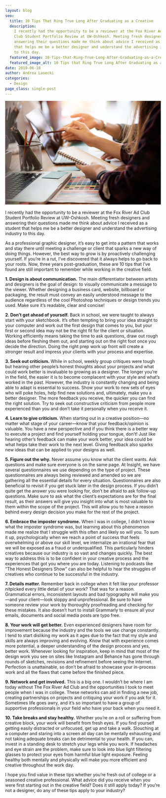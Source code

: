 ```yaml
---
layout: blog
seo:
  title: 10 Tips That Ring True Long After Graduating as a Creative
  description:
    I recently had the opportunity to be a reviewer at the Fox River Ad
    Club Student Portfolio Review at UW-Oshkosh. Meeting fresh designers and
    answering their questions made me think about advice I received as a student
    that helps me be a better designer and understand the advertising industry
    to this day.
  featured_image: 10-Tips-that-Ring-True-Long-After-Graduating-as-a-Creative.jpg
  featured_image_alt: 10 Tips that Ring True Long After Graduating as a Creative
date: 2019-06-10
author: Andrea Lasecki
categories:
  - Design
page_class: single-post
---
```


![10 Tips that Ring True Long After Graduating as a Creative](10-Tips-that-Ring-True-Long-After-Graduating-as-a-Creative.jpg)

I recently had the opportunity to be a reviewer at the Fox River Ad Club Student Portfolio Review at UW-Oshkosh. Meeting fresh designers and answering their questions made me think about advice I received as a student that helps me be a better designer and understand the advertising industry to this day.

As a professional graphic designer, it’s easy to get into a pattern that works and stay there until meeting a challenge or client that sparks a new way of doing things. However, the best way to grow is by proactively challenging yourself. If you’re in a rut, I’ve discovered that it always helps to go back to your roots. Now, three years post-graduation, these are 10 tips that I’ve found are still important to remember while working in the creative field.

**1. Design is about communication.**
The main differentiator between artists and designers is the goal of design: to visually communicate a message to the viewer. Whether designing a business card, website, billboard or packaging, the result must convey an easily understood message to the audience regardless of the cool Photoshop techniques or design trends you used. Make sure it’s readable, clear and concise!

**2. Don’t get ahead of yourself.**
Back in school, we were taught to always start with your sketchbook. It’s often tempting to bring your idea straight to your computer and work out the first design that comes to you, but your first or second idea may not be the right fit for the client or situation. Working efficiently means taking the time to ask questions, draw out rough ideas before fleshing them out, and starting out on the right foot once you decide the direction. Doing the right prep work up front will create a stronger result and impress your clients with your process and expertise.

**3. Seek out criticism.**
While in school, weekly group critiques were tough but hearing other people’s honest thoughts about your projects and what could work better is invaluable to growing as a designer. The longer you’re in the field, the easier it is to become complacent with your style and what’s worked in the past. However, the industry is constantly changing and being able to adapt is essential to success. Show your work to new sets of eyes who will poke holes, help find new solutions and, ultimately, make you a better designer. The more feedback you receive, the quicker you can find the right solution. Try to seek out constructive criticism from people more experienced than you and don’t take it personally when you receive it.

**4. Learn to give criticism.**
When starting out in a creative position—no matter what stage of your career—know that your feedback/opinion is valuable. You have a new perspective and if you think there is a better way to execute a project and find yourself holding your tongue, don’t! Just like hearing other’s feedback can make your work better, your idea could be what helps take their work to the next level. Giving feedback also sparks new ideas that can be applied to your designs as well.

**5. Figure out the why.**
Never assume you know what the client wants. Ask questions and make sure everyone is on the same page. At Insight, we have several questionnaires we use depending on the type of project. These questionnaires are always being reviewed and amended so we are gathering all the essential details for every situation. Questionnaires are also beneficial to revisit if you get stuck later in the design process. If you didn’t quite get the answer you were looking for, don’t be afraid to ask follow-up questions. Make sure to ask what the client’s expectations are for the final result, as their answers will give you insight into what is most valuable to them within the scope of the project. This will allow you to have a reason behind every design decision you make for the rest of the project.

**6. Embrace the imposter syndrome.**
When I was in college, I didn’t know what the imposter syndrome was, but learning about this phenomenon made me realize that I struggle with this often and likely so will you. To sum it up, psychologically when we reach a point of success that feels overwhelming or above our skill level, we internalize an irrational fear that we will be exposed as a fraud or underqualified. This particularly hinders creatives because our industry is so vast and changes quickly. The best way to address this is to be confident in your creative process and the experiences that got you where you are today. Listening to podcasts like “The Honest Designers Show” can also be helpful to hear the struggles of creatives who continue to be successful in the industry.

**7. Details matter.**
Remember back in college when it felt like your professor nitpicked every little detail of your work? That was for a reason. Grammatical errors, inconsistent layouts and bad typography will make you—and your client—look sloppy and unprofessional. Be sure to have someone review your work by thoroughly proofreading and checking for these mistakes. It also doesn’t hurt to install Grammarly to ensure all your emails, documents and social media posts are typo free.

**8. Your work will get better.**
Even experienced designers have room for improvement because the industry and the tools we use change constantly. I tend to start disliking my work as it ages due to the fact that my style and skills are always improving and evolving. Know that with experience comes more potential, a deeper understanding of the design process and yes, better work. Whenever looking for inspiration, keep in mind that most of the design work you see on sites like Instagram and Behance has gone through rounds of sketches, revisions and refinement before seeing the internet. Perfection is unattainable, so don’t be afraid to showcase your in-process work and all the flaws that came before the finished piece.

**9. Network and get involved.**
This is a big one. I wouldn’t be where I am today without The Fox River Ad Club and the opportunities I took to meet people when I was in college. These networks can aid in finding a new job, creating partnerships on projects and critiquing your work if you ask for it. Sometimes life goes awry, and it’s so important to have a group of supportive professionals in your field who have your back when you need it.

**10. Take breaks and stay healthy.**
Whether you’re on a roll or suffering from creative block, your work will benefit from fresh eyes. If you find yourself getting easily distracted or unfocused, get up and take a walk. Slouching at a computer and staring into a screen all day can be mentally exhausting and not taking adequate breaks can be detrimental to your health. If you can, invest in a standing desk to stretch your legs while you work. If headaches and eye strain are the problem, make sure to look into blue light filtering glasses to protect your eyes from harmful blue light exposure. Feeling healthy both mentally and physically will make you more efficient and creative throughout the work day.

I hope you find value in these tips whether you’re fresh out of college or a seasoned creative professional. What advice did you receive when you were first starting out in the creative field? Does it still apply today? If you’re not a designer, do any of these tips apply to your industry?
